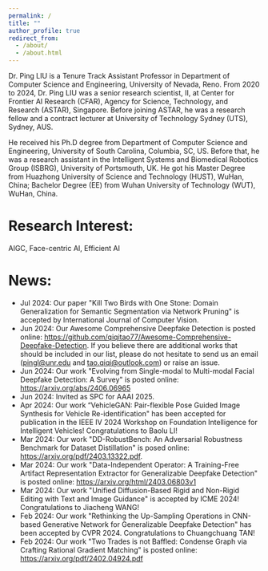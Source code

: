 ```yaml
---
permalink: /
title: ""
author_profile: true
redirect_from: 
  - /about/
  - /about.html
---
```


Dr. Ping LIU is a Tenure Track Assistant Professor in Department of Computer Science and Engineering, University of Nevada, Reno. From 2020 to 2024, Dr. Ping LIU was a senior research scientist, II, at Center for Frontier AI Research (CFAR), Agency for Science, Technology, and Research (ASTAR), Singapore. Before joining ASTAR, he was a research fellow and a contract lecturer at University of Technology Sydney (UTS), Sydney, AUS.  

He received his Ph.D degree from  Department of Computer Science and Engineering, University of South Carolina, Columbia, SC, US.  Before that, he was a research assistant in the Intelligent Systems and Biomedical Robotics Group (ISBRG), University of Portsmouth, UK.  He got his Master Degree from Huazhong University of Science and Technology (HUST), WuHan, China;  Bachelor Degree (EE) from Wuhan University of Technology (WUT), WuHan, China.


Research Interest:
======
AIGC, Face-centric AI, Efficient AI
 
News:
======
* Jul 2024: Our paper "Kill Two Birds with One Stone: Domain Generalization for Semantic Segmentation via Network Pruning" is accepted by International Journal of Computer Vision.
* Jun 2024: Our Awesome Comprehensive Deepfake Detection is posted online: https://github.com/qiqitao77/Awesome-Comprehensive-Deepfake-Detection. If you believe there are additional works that should be included in our list, please do not hesitate to send us an email (pingl@unr.edu and tao.qiqi@outlook.com) or raise an issue. 
* Jun 2024: Our work "Evolving from Single-modal to Multi-modal Facial Deepfake Detection: A Survey" is posted online: https://arxiv.org/abs/2406.06965
* Jun 2024: Invited as SPC for AAAI 2025.
* Apr 2024: Our work “VehicleGAN: Pair-flexible Pose Guided Image Synthesis for Vehicle Re-identification" has been accepted for publication in the IEEE IV 2024 Workshop on Foundation Intelligence for Intelligent Vehicles! Congratulations to Baolu LI!
* Mar 2024: Our work "DD-RobustBench: An Adversarial Robustness Benchmark for Dataset Distillation" is posed online: https://arxiv.org/pdf/2403.13322.pdf. 
* Mar 2024: Our work "Data-Independent Operator: A Training-Free Artifact Representation Extractor for Generalizable Deepfake Detection" is posted online: https://arxiv.org/html/2403.06803v1 
* Mar 2024: Our work  "Unified Diffusion-Based Rigid and Non-Rigid Editing with Text and Image Guidance" is accepted by ICME 2024! Congratulations to Jiacheng WANG!
* Feb 2024: Our work "Rethinking the Up-Sampling Operations in CNN-based Generative Network for Generalizable Deepfake Detection" has been accepted by CVPR 2024. Congratulations to Chuangchuang TAN!
* Feb 2024: Our work "Two Trades is not Baffled: Condense Graph via Crafting Rational Gradient Matching" is posted online: https://arxiv.org/pdf/2402.04924.pdf


<div id="clustrmaps-widget">
<script type="text/javascript" id="clustrmaps" src="//clustrmaps.com/map_v2.js?d=oXRv4M63JdtwBIkQ5oKu8c-q64iduHv6EuXiZlADu50&cl=ffffff&w=a"></script>
</div>
